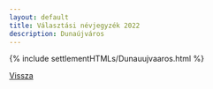 ```yaml
---
layout: default
title: Választási névjegyzék 2022
description: Dunaújváros
---
```


{% include settlementHTMLs/Dunauujvaaros.html %}

[Vissza](./)